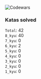 ![Codewars](https://www.codewars.com/users/PheRum/badges/large)

### Katas solved

`Total`: 42 \
`8_kyu`: 40 \
`7_kyu`: 0 \
`6_kyu`: 2 \
`5_kyu`: 0 \
`4_kyu`: 0 \
`3_kyu`: 0 \
`2_kyu`: 0 \
`1_kyu`: 0
